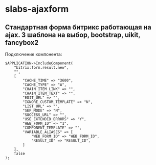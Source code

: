 # slabs-ajaxform
## Стандартная форма битрикс работающая на ajax. 3 шаблона на выбор, bootstrap, uikit, fancybox2

Подключение компонента:
```
$APPLICATION->IncludeComponent(
	"bitrix:form.result.new", 
	"",
	[
		"CACHE_TIME" => "3600",
		"CACHE_TYPE" => "A",
		"CHAIN_ITEM_LINK" => "",
		"CHAIN_ITEM_TEXT" => "",
		"EDIT_URL" => "",
		"IGNORE_CUSTOM_TEMPLATE" => "N",
		"LIST_URL" => "",
		"SEF_MODE" => "N",
		"SUCCESS_URL" => "",
		"USE_EXTENDED_ERRORS" => "Y",
		"WEB_FORM_ID" => "1",
		"COMPONENT_TEMPLATE" => "",
		"VARIABLE_ALIASES" => [
			"WEB_FORM_ID" => "WEB_FORM_ID",
			"RESULT_ID" => "RESULT_ID",
		]
	],
	false
);
```